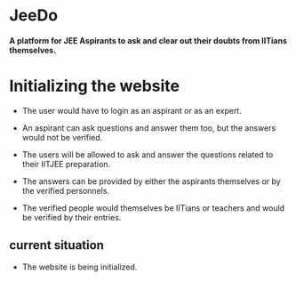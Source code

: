 # JeeDo
#### A platform for JEE Aspirants to ask and clear out their doubts from IITians themselves.


# Initializing the website
* The user would have to login as an aspirant or as an expert.

* An aspirant can ask questions and answer them too, but the answers would not be verified.

* The users will be allowed to ask and answer the questions related to their IITJEE preparation.

* The answers can be provided by either the aspirants themselves or by the verified personnels.

* The verified people would themselves be IITians or teachers and would be verified by their entries.


## current situation
* The website is being initialized.







